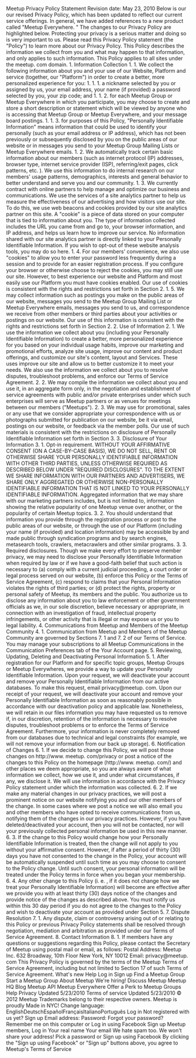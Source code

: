 Meetup Privacy Policy Statement Revision date: May 23, 2010 Below is our our revised Privacy Policy, which has been updated to reflect our current service offerings. In general, we have added references to a new product called "Meetup Everywhere. " The changes to our Privacy Policy are highlighted below. Protecting your privacy is a serious matter and doing so is very important to us. Please read this Privacy Policy statement (the "Policy") to learn more about our Privacy Policy. This Policy describes the information we collect from you and what may happen to that information, and only applies to such information. This Policy applies to all sites under the meetup. com domain. 1. Information Collection 1. 1. We collect the following information about you and your use of our Website, Platform and service (together, our "Platform") in order to create a better, more personalized experience for you: 1. 1. 1. a nickname selected by you or assigned by us, your email address, your name (if provided) a password selected by you, your zip code; and 1. 1. 2. for each Meetup Group or Meetup Everywhere in which you participate, you may choose to create and store a short description or statement which will be viewed by anyone who is accessing that Meetup Group or Meetup Everywhere, and your message board postings. 1. 1. 3. for purposes of this Policy, "Personally Identifiable Information" means information that could be used to identify your personally (such as your email address or IP address), which has not been previously or subsequently disclosed by you on the public areas of our website or in messages you send to your Meetup Group Mailing Lists or Meetup Everywhere emails. 1. 2. We automatically track certain basic information about our members (such as internet protocol (IP) addresses, browser type, internet service provider (ISP), referring/exit pages, click patterns, etc. ). We use this information to do internal research on our members' usage patterns, demographics, interests and general behavior to better understand and serve you and our community. 1. 3. We currently contract with online partners to help manage and optimize our business and communications. We use the services of a site analytics partner to help us measure the effectiveness of our advertising and how visitors use our site. To do this, we use web beacons and cookies provided by our site analytics partner on this site. A "cookie" is a piece of data stored on your computer that is tied to information about you. The type of information collected includes the URL you came from and go to, your browser information, and IP address, and helps us learn how to improve our service. No information shared with our site analytics partner is directly linked to your Personally Identifiable Information. If you wish to opt-out of these website analysis tools, you may do so here. 1. 4. For our members' convenience, we also use "cookies" to allow you to enter your password less frequently during a session and to provide for an easier registration process. If you configure your browser or otherwise choose to reject the cookies, you may still use our site. However, to best experience our website and Platform and most easily use our Platform you must have cookies enabled. Our use of cookies is consistent with the rights and restrictions set forth in Section 2. 1. 5. We may collect information such as postings you make on the public areas of our website, messages you send to the Meetup Group Mailing List or Meetup Everywhere emails, messages you send to us, and correspondence we receive from other members or third parties about your activities or postings on our website. Our use of this information is consistent with the rights and restrictions set forth in Section 2. 2. Use of Information 2. 1. We use the information we collect about you (including your Personally Identifiable Information) to create a better, more personalized experience for you based on your individual usage habits, improve our marketing and promotional efforts, analyze site usage, improve our content and product offerings, and customize our site's content, layout and Services. These uses improve our site and allow us to better customize it to meet your needs. We also use the information we collect about you to resolve disputes, troubleshoot problems, and enforce our Terms of Service Agreement. 2. 2. We may compile the information we collect about you and use it, in an aggregate form only, in the negotiation and establishment of service agreements with public and/or private enterprises under which such enterprises will serve as Meetup partners or as venues for meetings between our members ("Meetups"). 2. 3. We may use for promotional, sales or any use that we consider appropriate your correspondence with us or photographs submitted for publication on our website, be it via email, postings on our website, or feedback via the member polls. Our use of such materials is consistent with the restrictions on disclosure of Personally Identifiable Information set forth in Section 3. 3. Disclosure of Your Information 3. 1. Opt-in requirement. WITHOUT YOUR AFFIRMATIVE CONSENT (ON A CASE-BY-CASE BASIS), WE DO NOT SELL, RENT OR OTHERWISE SHARE YOUR PERSONALLY IDENTIFIABLE INFORMATION WITH OTHER THIRD PARTIES, UNLESS OTHERWISE REQUIRED AS DESCRIBED BELOW UNDER "REQUIRED DISCLOSURES". TO THE EXTENT WE SHARE INFORMATION WITH OUR PARTNERS AND ADVERTISERS, WE SHARE ONLY AGGREGATED OR OTHERWISE NON-PERSONALLY IDENTIFIABLE INFORMATION THAT IS NOT LINKED TO YOUR PERSONALLY IDENTIFIABLE INFORMATION. Aggregated information that we may share with our marketing partners includes, but is not limited to, information showing the relative popularity of one Meetup venue over another, or the popularity of certain Meetup topics. 3. 2. You should understand that information you provide through the registration process or post to the public areas of our website, or through the use of our Platform (including your name (if provided) and location information) may be accessible by and made public through syndication programs and by search engines, metasearch tools, crawlers, metacrawlers and other similar programs. 3. 3. Required disclosures. Though we make every effort to preserve member privacy, we may need to disclose your Personally Identifiable Information when required by law or if we have a good-faith belief that such action is necessary to (a) comply with a current judicial proceeding, a court order or legal process served on our website, (b) enforce this Policy or the Terms of Service Agreement, (c) respond to claims that your Personal Information violates the rights of third parties; or (d) protect the rights, property or personal safety of Meetup, its members and the public. You authorize us to disclose any information about you to law enforcement or other government officials as we, in our sole discretion, believe necessary or appropriate, in connection with an investigation of fraud, intellectual property infringements, or other activity that is illegal or may expose us or you to legal liability. 4. Communications from Meetup and Members of the Meetup Community 4. 1. Communication from Meetup and Members of the Meetup Community are governed by Sections 7. 1 and 7. 2 of our Terms of Service. You may manage your subscriptions to all Meetup Communications in the Communication Preferences tab of the Your Account page. 5. Reviewing, Updating, Deleting and Deactivating Personal Information 5. 1. After registration for our Platform and for specific topic groups, Meetup Groups or Meetup Everywheres, we provide a way to update your Personally Identifiable Information. Upon your request, we will deactivate your account and remove your Personally Identifiable Information from our active databases. To make this request, email privacy@meetup. com. Upon our receipt of your request, we will deactivate your account and remove your Personally Identifiable Information as soon as reasonably possible in accordance with our deactivation policy and applicable law. Nonetheless, we will retain in our files information you may have requested us to remove if, in our discretion, retention of the information is necessary to resolve disputes, troubleshoot problems or to enforce the Terms of Service Agreement. Furthermore, your information is never completely removed from our databases due to technical and legal constraints (for example, we will not remove your information from our back up storage). 6. Notification of Changes 6. 1. If we decide to change this Policy, we will post those changes on http://www. meetup. com/privacy or post a notice of the changes to this Policy on the homepage (http://www. meetup. com/) and other places we deem appropriate, so you are always aware of what information we collect, how we use it, and under what circumstances, if any, we disclose it. We will use information in accordance with the Privacy Policy statement under which the information was collected. 6. 2. If we make any material changes in our privacy practices, we will post a prominent notice on our website notifying you and our other members of the change. In some cases where we post a notice we will also email you and other members who have opted to receive communications from us, notifying them of the changes in our privacy practices. However, if you have deleted/deactivated your account, then you will not be contacted, nor will your previously collected personal information be used in this new manner. 6. 3. If the change to this Policy would change how your Personally Identifiable Information is treated, then the change will not apply to you without your affirmative consent. However, if after a period of thirty (30) days you have not consented to the change in the Policy, your account will be automatically suspended until such time as you may choose to consent to the Policy change. Until such consent, your personal information will be treated under the Policy terms in force when you began your membership. 6. 4. Any other change to this Policy (i. e. , if it does not change how we treat your Personally Identifiable Information) will become are effective after we provide you with at least thirty (30) days notice of the changes and provide notice of the changes as described above. You must notify us within this 30 day period if you do not agree to the changes to the Policy and wish to deactivate your account as provided under Section 5. 7. Dispute Resolution 7. 1. Any dispute, claim or controversy arising out of or relating to this Policy or previous Privacy Policy statements shall be resolved through negotiation, mediation and arbitration as provided under our Terms of Service Agreement. 8. Contact Information 8. 1. If members have any questions or suggestions regarding this Policy, please contact the Secretary of Meetup using postal mail or email, as follows: Postal Address: Meetup Inc. 632 Broadway, 10th Floor New York, NY 10012 Email: privacy@meetup. com This Privacy Policy is governed by the terms of the Meetup Terms of Service Agreement, including but not limited to Section 17 of such Terms of Service Agreement. What's new Help Log in Sign up Find a Meetup Group Start a Meetup Group About Meetup We're hiring! Discuss Meetup Meetup HQ Blog Meetup API Meetup Everywhere Offer a Perk to Meetup Groups Help Privacy Updated 5/23/2010 Terms of service Updated 5/23/2010 © 2012 Meetup Trademarks belong to their respective owners. Meetup is proudly Made in NYC! Change language: EnglishDeutschEspañolFrançaisItalianoPortuguês Log in Not registered with us yet? Sign up Email address: Password: Forgot your password? Remember me on this computer or Log in using Facebook Sign up Meetup members, Log in Your real name Your email We hate spam too. We won't share your address! Pick a password or Sign up using Facebook By clicking the "Sign up using Facebook" or "Sign up" buttons above, you agree to Meetup's Terms of Service